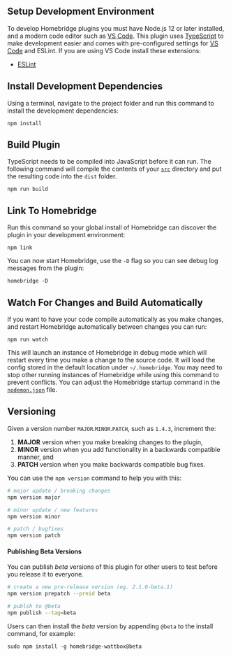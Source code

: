 ## Setup Development Environment

To develop Homebridge plugins you must have Node.js 12 or later installed, and a modern code editor such as
[VS Code](https://code.visualstudio.com/). This plugin uses [TypeScript](https://www.typescriptlang.org/) to make
development easier and comes with pre-configured settings for [VS Code](https://code.visualstudio.com/) and ESLint.
If you are using VS Code install these extensions:

- [ESLint](https://marketplace.visualstudio.com/items?itemName=dbaeumer.vscode-eslint)

## Install Development Dependencies

Using a terminal, navigate to the project folder and run this command to install the development dependencies:

```
npm install
```

## Build Plugin

TypeScript needs to be compiled into JavaScript before it can run. The following command will compile the contents of
your [`src`](./src) directory and put the resulting code into the `dist` folder.

```
npm run build
```

## Link To Homebridge

Run this command so your global install of Homebridge can discover the plugin in your development environment:

```
npm link
```

You can now start Homebridge, use the `-D` flag so you can see debug log messages from the plugin:

```
homebridge -D
```

## Watch For Changes and Build Automatically

If you want to have your code compile automatically as you make changes, and restart Homebridge automatically between
changes you can run:

```
npm run watch
```

This will launch an instance of Homebridge in debug mode which will restart every time you make a change to the source
code. It will load the config stored in the default location under `~/.homebridge`. You may need to stop other running
instances of Homebridge while using this command to prevent conflicts. You can adjust the Homebridge startup command in
the [`nodemon.json`](./nodemon.json) file.

## Versioning

Given a version number `MAJOR`.`MINOR`.`PATCH`, such as `1.4.3`, increment the:

1. **MAJOR** version when you make breaking changes to the plugin,
2. **MINOR** version when you add functionality in a backwards compatible manner, and
3. **PATCH** version when you make backwards compatible bug fixes.

You can use the `npm version` command to help you with this:

```bash
# major update / breaking changes
npm version major

# minor update / new features
npm version minor

# patch / bugfixes
npm version patch
```

#### Publishing Beta Versions

You can publish _beta_ versions of this plugin for other users to test before you release it to everyone.

```bash
# create a new pre-release version (eg. 2.1.0-beta.1)
npm version prepatch --preid beta

# publsh to @beta
npm publish --tag=beta
```

Users can then install the _beta_ version by appending `@beta` to the install command, for example:

```
sudo npm install -g homebridge-wattbox@beta
```
